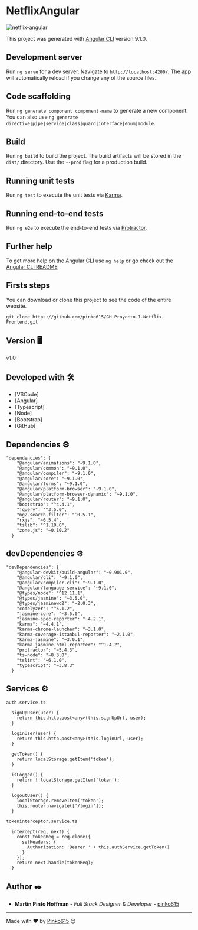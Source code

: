 # NetflixAngular

![netflix-angular](http://pink0.online/netflix.jpg)

This project was generated with [Angular CLI](https://github.com/angular/angular-cli) version 9.1.0.

## Development server

Run `ng serve` for a dev server. Navigate to `http://localhost:4200/`. The app will automatically reload if you change any of the source files.

## Code scaffolding

Run `ng generate component component-name` to generate a new component. You can also use `ng generate directive|pipe|service|class|guard|interface|enum|module`.

## Build

Run `ng build` to build the project. The build artifacts will be stored in the `dist/` directory. Use the `--prod` flag for a production build.

## Running unit tests

Run `ng test` to execute the unit tests via [Karma](https://karma-runner.github.io).

## Running end-to-end tests

Run `ng e2e` to execute the end-to-end tests via [Protractor](http://www.protractortest.org/).

## Further help

To get more help on the Angular CLI use `ng help` or go check out the [Angular CLI README](https://github.com/angular/angular-cli/blob/master/README.md)

## Firsts steps

You can download or clone this project to see the code of the entire website.
```
git clone https://github.com/pinko615/GH-Proyecto-1-Netflix-Frontend.git
```

## Version 🖥

v1.0

## Developed with 🛠️

* [VSCode]
* [Angular]
* [Typescript]
* [Node]
* [Bootstrap]
* [GitHub]

## Dependencies ⚙️

```
"dependencies": {
    "@angular/animations": "~9.1.0",
    "@angular/common": "~9.1.0",
    "@angular/compiler": "~9.1.0",
    "@angular/core": "~9.1.0",
    "@angular/forms": "~9.1.0",
    "@angular/platform-browser": "~9.1.0",
    "@angular/platform-browser-dynamic": "~9.1.0",
    "@angular/router": "~9.1.0",
    "bootstrap": "^4.4.1",
    "jquery": "^3.5.0",
    "ng2-search-filter": "^0.5.1",
    "rxjs": "~6.5.4",
    "tslib": "^1.10.0",
    "zone.js": "~0.10.2"
  }
```

## devDependencies ⚙️

```
"devDependencies": {
    "@angular-devkit/build-angular": "~0.901.0",
    "@angular/cli": "~9.1.0",
    "@angular/compiler-cli": "~9.1.0",
    "@angular/language-service": "~9.1.0",
    "@types/node": "^12.11.1",
    "@types/jasmine": "~3.5.0",
    "@types/jasminewd2": "~2.0.3",
    "codelyzer": "^5.1.2",
    "jasmine-core": "~3.5.0",
    "jasmine-spec-reporter": "~4.2.1",
    "karma": "~4.4.1",
    "karma-chrome-launcher": "~3.1.0",
    "karma-coverage-istanbul-reporter": "~2.1.0",
    "karma-jasmine": "~3.0.1",
    "karma-jasmine-html-reporter": "^1.4.2",
    "protractor": "~5.4.3",
    "ts-node": "~8.3.0",
    "tslint": "~6.1.0",
    "typescript": "~3.8.3"
  }
```

## Services ⚙️

```
auth.service.ts

  signUpUser(user) {
    return this.http.post<any>(this.signUpUrl, user);
  }

  loginUser(user) {
    return this.http.post<any>(this.loginUrl, user);
  }

  getToken() {
    return localStorage.getItem('token');
  }

  isLogged() {
    return !!localStorage.getItem('token');
  }

  logoutUser() {
    localStorage.removeItem('token');
    this.router.navigate(['/login']);
  }
```
```
tokeninterceptor.service.ts

  intercept(req, next) {
    const tokenReq = req.clone({
      setHeaders: {
        Authorization: 'Bearer ' + this.authService.getToken()
      }
    });
    return next.handle(tokenReq);
  }

```

## Author ✒️

* **Martín Pinto Hoffman** - *Full Stack Designer & Developer* - [pinko615](https://github.com/pinko615)

---
Made with ❤️ by [Pinko615](https://github.com/pinko615) 😊

